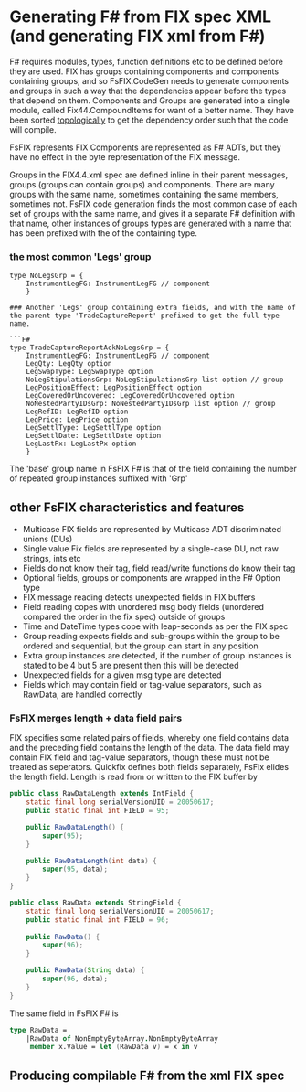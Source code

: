 # Generating F# from FIX spec XML (and generating FIX xml from F#)



F# requires modules, types, function definitions etc to be defined before they are used. FIX has groups containing components and components containing groups, and so FsFIX.CodeGen needs to generate components and groups in such a way that the dependencies appear before the types that depend on them. Components and Groups are generated into a single module, called Fix44.CompoundItems for want of a better name. They have been sorted [topologically](https://en.wikipedia.org/wiki/Topological_sorting) to get the dependency order such that the code will compile.

FsFIX represents FIX Components are represented as F# ADTs, but they have no effect in the byte representation of the FIX message. 

Groups in the FIX4.4.xml spec are defined inline in their parent messages, groups (groups can contain groups) and components. There are many groups with the same name, sometimes containing the same members, sometimes not. FsFIX code generation finds the most common case of each set of groups with the same name, and gives it a separate F# definition with that name, other instances of groups types are generated with a name that has been prefixed with the of the containing type. 

### the most common 'Legs' group

```F#
type NoLegsGrp = {
    InstrumentLegFG: InstrumentLegFG // component
    }

### Another 'Legs' group containing extra fields, and with the name of the parent type 'TradeCaptureReport' prefixed to get the full type name.

```F#
type TradeCaptureReportAckNoLegsGrp = {
    InstrumentLegFG: InstrumentLegFG // component
    LegQty: LegQty option
    LegSwapType: LegSwapType option
    NoLegStipulationsGrp: NoLegStipulationsGrp list option // group
    LegPositionEffect: LegPositionEffect option
    LegCoveredOrUncovered: LegCoveredOrUncovered option
    NoNestedPartyIDsGrp: NoNestedPartyIDsGrp list option // group
    LegRefID: LegRefID option
    LegPrice: LegPrice option
    LegSettlType: LegSettlType option
    LegSettlDate: LegSettlDate option
    LegLastPx: LegLastPx option
    }
```
The 'base' group name in FsFIX F# is that of the field containing the number of repeated group instances suffixed with 'Grp'


## other FsFIX characteristics and features
- Multicase FIX fields are represented by Multicase ADT discriminated unions (DUs)
- Single value Fix fields are represented by a single-case DU, not raw strings, ints etc
- Fields do not know their tag, field read/write functions do know their tag
- Optional fields, groups or components are wrapped in the F# Option type
- FIX message reading detects unexpected fields in FIX buffers
- Field reading copes with unordered msg body fields (unordered compared the order in the fix spec) outside of groups
- Time and DateTime types cope with leap-seconds as per the FIX spec
- Group reading expects fields and sub-groups within the group to be ordered and sequential, but the group can start in any position
- Extra group instances are detected, if the number of group instances is stated to be 4 but 5 are present then this will be detected
- Unexpected fields for a given msg type are detected
- Fields which may contain field or tag-value separators, such as RawData, are handled correctly




### FsFIX merges length + data field pairs

FIX specifies some related pairs of fields, whereby one field contains data and the preceding field contains the length of the data. The data field may contain FIX field and tag-value separators, though these must not be treated as seperators. Quickfix defines both fields separately, FsFix elides the length field. Length is read from or written to the FIX buffer by 

```Java
public class RawDataLength extends IntField {
    static final long serialVersionUID = 20050617;
    public static final int FIELD = 95;

    public RawDataLength() {
        super(95);
    }

    public RawDataLength(int data) {
        super(95, data);
    }
}

public class RawData extends StringField {
    static final long serialVersionUID = 20050617;
    public static final int FIELD = 96;
    
    public RawData() {
        super(96);
    }

    public RawData(String data) {
        super(96, data);
    }
}

```

The same field in FsFIX F# is

```fsharp
type RawData =
    |RawData of NonEmptyByteArray.NonEmptyByteArray
     member x.Value = let (RawData v) = x in v
```

## Producing compilable F# from the xml FIX spec

